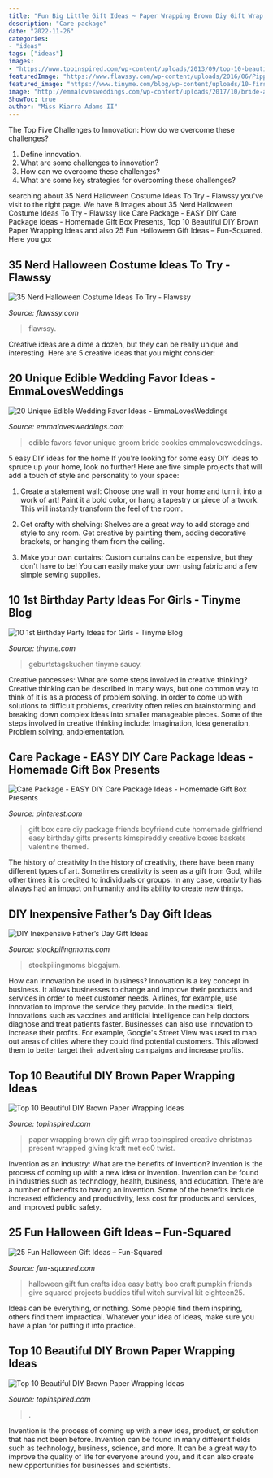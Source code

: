 ```yaml
---
title: "Fun Big Little Gift Ideas ~ Paper Wrapping Brown Diy Gift Wrap Topinspired Creative Christmas Present Wrapped Giving Kraft Met Ec0 Twist"
description: "Care package"
date: "2022-11-26"
categories:
- "ideas"
tags: ["ideas"]
images:
- "https://www.topinspired.com/wp-content/uploads/2013/09/top-10-beautiful-diy-brown-paper-wrapping-ideas_01-681x1024.jpg"
featuredImage: "https://www.flawssy.com/wp-content/uploads/2016/06/Pippi-Long-Stocking-halloween-costume-girls-girl-idea-character.jpg"
featured_image: "https://www.tinyme.com/blog/wp-content/uploads/10-first-birthday-party-ideas-for-girls/10-First-Birthday-Party-Ideas-for-Girls-1.jpg"
image: "http://emmalovesweddings.com/wp-content/uploads/2017/10/bride-and-groom-cookies-edible-wedding-favors.jpg"
ShowToc: true
author: "Miss Kiarra Adams II"
---
```



The Top Five Challenges to Innovation: How do we overcome these challenges?
1. Define innovation.
2. What are some challenges to innovation? 
3. How can we overcome these challenges? 
4. What are some key strategies for overcoming these challenges?

	

		
searching about 35 Nerd Halloween Costume Ideas To Try - Flawssy you've visit to the right page. We have 8 Images about 35 Nerd Halloween Costume Ideas To Try - Flawssy like Care Package - EASY DIY Care Package Ideas - Homemade Gift Box Presents, Top 10 Beautiful DIY Brown Paper Wrapping Ideas and also 25 Fun Halloween Gift Ideas – Fun-Squared. Here you go:
		
    
## 35 Nerd Halloween Costume Ideas To Try - Flawssy

<img loading=lazy src="https://www.flawssy.com/wp-content/uploads/2016/06/Pippi-Long-Stocking-halloween-costume-girls-girl-idea-character.jpg" onerror="this.onerror=null;this.src='https://tse3.mm.bing.net/th?id=OIP.vQhYsHp_g-s-nRq5QQS4agHaJ3&amp;pid=15.1';" alt="35 Nerd Halloween Costume Ideas To Try - Flawssy">

_Source: flawssy.com_

>flawssy. 

	

Creative ideas are a dime a dozen, but they can be really unique and interesting. Here are 5 creative ideas that you might consider: 

    
## 20 Unique Edible Wedding Favor Ideas - EmmaLovesWeddings

<img loading=lazy src="http://emmalovesweddings.com/wp-content/uploads/2017/10/bride-and-groom-cookies-edible-wedding-favors.jpg" onerror="this.onerror=null;this.src='https://tse4.mm.bing.net/th?id=OIP.VLg_5BjBJNTCGey0NPkEHgHaLH&amp;pid=15.1';" alt="20 Unique Edible Wedding Favor Ideas - EmmaLovesWeddings">

_Source: emmalovesweddings.com_

>edible favors favor unique groom bride cookies emmalovesweddings. 

	

5 easy DIY ideas for the home
If you're looking for some easy DIY ideas to spruce up your home, look no further! Here are five simple projects that will add a touch of style and personality to your space:
1. Create a statement wall: Choose one wall in your home and turn it into a work of art! Paint it a bold color, or hang a tapestry or piece of artwork. This will instantly transform the feel of the room.

2. Get crafty with shelving: Shelves are a great way to add storage and style to any room. Get creative by painting them, adding decorative brackets, or hanging them from the ceiling.

3. Make your own curtains: Custom curtains can be expensive, but they don't have to be! You can easily make your own using fabric and a few simple sewing supplies.


    
## 10 1st Birthday Party Ideas For Girls - Tinyme Blog

<img loading=lazy src="https://www.tinyme.com/blog/wp-content/uploads/10-first-birthday-party-ideas-for-girls/10-First-Birthday-Party-Ideas-for-Girls-1.jpg" onerror="this.onerror=null;this.src='https://tse1.mm.bing.net/th?id=OIP.hMO3h5LCsxsq32oOpHAVCwHaLG&amp;pid=15.1';" alt="10 1st Birthday Party Ideas for Girls - Tinyme Blog">

_Source: tinyme.com_

>geburtstagskuchen tinyme saucy. 

	

Creative processes: What are some steps involved in creative thinking?
Creative thinking can be described in many ways, but one common way to think of it is as a process of problem solving. In order to come up with solutions to difficult problems, creativity often relies on brainstorming and breaking down complex ideas into smaller manageable pieces. Some of the steps involved in creative thinking include: Imagination, Idea generation, Problem solving, andplementation.

    
## Care Package - EASY DIY Care Package Ideas - Homemade Gift Box Presents

<img loading=lazy src="https://i.pinimg.com/736x/52/25/77/5225778ee3d4ba5cfa6a5fc6cbf8f292.jpg" onerror="this.onerror=null;this.src='https://tse1.mm.bing.net/th?id=OIP.6kI0vWn5H9dUEjh2948XGgHaNM&amp;pid=15.1';" alt="Care Package - EASY DIY Care Package Ideas - Homemade Gift Box Presents">

_Source: pinterest.com_

>gift box care diy package friends boyfriend cute homemade girlfriend easy birthday gifts presents kimspireddiy creative boxes baskets valentine themed. 

	

The history of creativity
In the history of creativity, there have been many different types of art. Sometimes creativity is seen as a gift from God, while other times it is credited to individuals or groups. In any case, creativity has always had an impact on humanity and its ability to create new things.

    
## DIY Inexpensive Father’s Day Gift Ideas

<img loading=lazy src="https://www.stockpilingmoms.com/wp-content/uploads/2013/06/Fathers-Day-Gift-2.jpg" onerror="this.onerror=null;this.src='https://tse2.mm.bing.net/th?id=OIP.T1ZmV3w0ZBOdZR7AHEYOEgHaJ4&amp;pid=15.1';" alt="DIY Inexpensive Father’s Day Gift Ideas">

_Source: stockpilingmoms.com_

>stockpilingmoms blogajum. 

	

How can innovation be used in business?
Innovation is a key concept in business. It allows businesses to change and improve their products and services in order to meet customer needs. Airlines, for example, use innovation to improve the service they provide. In the medical field, innovations such as vaccines and artificial intelligence can help doctors diagnose and treat patients faster. Businesses can also use innovation to increase their profits. For example, Google's Street View was used to map out areas of cities where they could find potential customers. This allowed them to better target their advertising campaigns and increase profits.

    
## Top 10 Beautiful DIY Brown Paper Wrapping Ideas

<img loading=lazy src="https://www.topinspired.com/wp-content/uploads/2013/09/top-10-beautiful-diy-brown-paper-wrapping-ideas_03.png" onerror="this.onerror=null;this.src='https://tse2.mm.bing.net/th?id=OIP.U9gnMnHLH63mB5JQiyT-zwHaNO&amp;pid=15.1';" alt="Top 10 Beautiful DIY Brown Paper Wrapping Ideas">

_Source: topinspired.com_

>paper wrapping brown diy gift wrap topinspired creative christmas present wrapped giving kraft met ec0 twist. 

	

Invention as an industry: What are the benefits of Invention?
Invention is the process of coming up with a new idea or invention. Invention can be found in industries such as technology, health, business, and education. There are a number of benefits to having an invention. Some of the benefits include increased efficiency and productivity, less cost for products and services, and improved public safety.

    
## 25 Fun Halloween Gift Ideas – Fun-Squared

<img loading=lazy src="http://fun-squared.com/wp-content/uploads/2016/10/BattyGiftIdea.jpg" onerror="this.onerror=null;this.src='https://tse3.mm.bing.net/th?id=OIP.hTbA7Emc6646kCDm7TGcxQHaLE&amp;pid=15.1';" alt="25 Fun Halloween Gift Ideas – Fun-Squared">

_Source: fun-squared.com_

>halloween gift fun crafts idea easy batty boo craft pumpkin friends give squared projects buddies tiful witch survival kit eighteen25. 

	

Ideas can be everything, or nothing. Some people find them inspiring, others find them impractical. Whatever your idea of ideas, make sure you have a plan for putting it into practice.

    
## Top 10 Beautiful DIY Brown Paper Wrapping Ideas

<img loading=lazy src="https://www.topinspired.com/wp-content/uploads/2013/09/top-10-beautiful-diy-brown-paper-wrapping-ideas_01-681x1024.jpg" onerror="this.onerror=null;this.src='https://tse3.mm.bing.net/th?id=OIP.T-fzbTAo2eguVyoD_49UlQHaLI&amp;pid=15.1';" alt="Top 10 Beautiful DIY Brown Paper Wrapping Ideas">

_Source: topinspired.com_

>. 

	

Invention is the process of coming up with a new idea, product, or solution that has not been before. Invention can be found in many different fields such as technology, business, science, and more. It can be a great way to improve the quality of life for everyone around you, and it can also create new opportunities for businesses and scientists.

